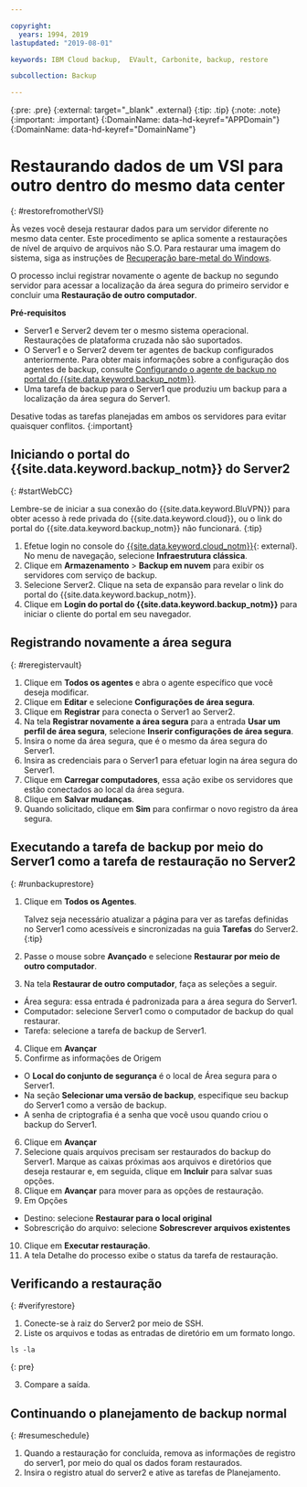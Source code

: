 ```yaml
---

copyright:
  years: 1994, 2019
lastupdated: "2019-08-01"

keywords: IBM Cloud backup,  EVault, Carbonite, backup, restore

subcollection: Backup

---
```

{:pre: .pre}
{:external: target="_blank" .external}
{:tip: .tip}
{:note: .note}
{:important: .important}
{:DomainName: data-hd-keyref="APPDomain"}
{:DomainName: data-hd-keyref="DomainName"}

# Restaurando dados de um VSI para outro dentro do mesmo data center
{: #restorefromotherVSI}

Às vezes você deseja restaurar dados para um servidor diferente no mesmo data center. Este procedimento se aplica somente a restaurações de nível de arquivo de arquivos não S.O. Para restaurar uma imagem do sistema, siga as instruções de [Recuperação bare-metal do Windows](/docs/infrastructure/Backup?topic=Backup-restoreBMR).

O processo inclui registrar novamente o agente de backup no segundo servidor para acessar a localização da área
segura do primeiro servidor e concluir uma **Restauração de outro computador**.

**Pré-requisitos**

- Server1 e Server2 devem ter o mesmo sistema operacional. Restaurações de plataforma cruzada não são suportados.
- O Server1 e o Server2 devem ter agentes de backup configurados anteriormente. Para obter mais informações sobre a configuração dos agentes de backup, consulte [Configurando o agente de backup no portal do {{site.data.keyword.backup_notm}}](/docs/infrastructure/Backup?topic=Backup-getting-started#getting-started).
- Uma tarefa de backup para o Server1 que produziu um backup para a localização da área segura do Server1.

Desative todas as tarefas planejadas em ambos os servidores para evitar quaisquer conflitos.
{:important}

## Iniciando o portal do {{site.data.keyword.backup_notm}} do Server2
{: #startWebCC}

Lembre-se de iniciar a sua conexão do {{site.data.keyword.BluVPN}} para obter acesso à rede privada do {{site.data.keyword.cloud}}, ou o link do portal do {{site.data.keyword.backup_notm}} não funcionará.
{:tip}

1. Efetue login no console do [{{site.data.keyword.cloud_notm}}](https://{DomainName}){: external}. No menu de navegação, selecione **Infraestrutura clássica**.
2. Clique em **Armazenamento** > **Backup em nuvem** para exibir os servidores com serviço de backup.
3. Selecione Server2. Clique
na seta de expansão para revelar o link do portal do {{site.data.keyword.backup_notm}}.
4. Clique em **Login do portal do {{site.data.keyword.backup_notm}}** para iniciar o cliente do portal em seu navegador.

## Registrando novamente a área segura
{: #reregistervault}

1. Clique em **Todos os agentes** e abra o agente específico que você deseja modificar.
2. Clique em **Editar** e selecione **Configurações de área segura**.
3. Clique em **Registrar** para conecta o Server1 ao Server2.
4. Na tela **Registrar novamente a área segura** para a entrada **Usar um perfil de área segura**, selecione **Inserir configurações de área segura**.
5. Insira o nome da área segura, que é o mesmo da área segura do Server1.
6. Insira as credenciais para o Server1 para efetuar login na área segura do Server1.
7. Clique em **Carregar computadores**, essa ação exibe os servidores que estão conectados ao local da área segura.
8. Clique em **Salvar mudanças**.
9. Quando solicitado, clique em **Sim** para confirmar o novo registro da área segura.

## Executando a tarefa de backup por meio do Server1 como a tarefa de restauração no Server2
{: #runbackuprestore}

1. Clique em **Todos os Agentes**.

   Talvez seja necessário atualizar a página para ver as tarefas definidas no Server1 como acessíveis e sincronizadas na guia **Tarefas** do Server2.
   {:tip}
2. Passe o mouse sobre **Avançado** e selecione **Restaurar por meio de
outro computador**.
3. Na tela **Restaurar de outro computador**, faça as seleções a seguir.
  - Área segura: essa entrada é padronizada para a área segura do Server1.
  - Computador: selecione Server1 como o computador de backup do qual restaurar.
  - Tarefa: selecione a tarefa de backup de Server1.
4. Clique em **Avançar**
5. Confirme as informações de Origem
  - O **Local do conjunto de segurança** é o local de Área segura para o Server1.
  - Na seção **Selecionar uma versão de backup**, especifique seu backup do Server1 como a versão de backup.
  - A senha de criptografia é a senha que você usou quando criou o backup do Server1.
6. Clique em **Avançar**
7. Selecione quais arquivos precisam ser restaurados do backup do Server1. Marque as caixas próximas aos arquivos e diretórios que deseja restaurar e, em seguida, clique em **Incluir** para salvar suas opções.
8. Clique em **Avançar** para mover para as opções de restauração.
9. Em Opções
  - Destino: selecione **Restaurar para o local original**
  - Sobrescrição do arquivo: selecione **Sobrescrever arquivos existentes**
10. Clique em **Executar restauração**.
11. A tela Detalhe do processo exibe o status da tarefa de restauração.


## Verificando a restauração
{: #verifyrestore}

1. Conecte-se à raiz do Server2 por meio de SSH.
2. Liste os arquivos e todas as entradas de diretório em um formato longo.
  ```
  ls -la
  ```
  {: pre}

3. Compare a saída.

## Continuando o planejamento de backup normal
{: #resumeschedule}

1. Quando a restauração for concluída, remova as informações de registro do server1, por meio do qual os
dados foram restaurados.
2. Insira o registro atual do server2 e ative as tarefas de Planejamento.
